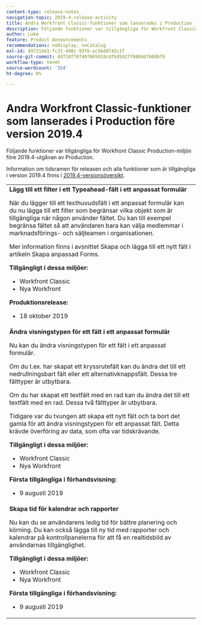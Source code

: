 ```yaml
---
content-type: release-notes
navigation-topic: 2019-4-release-activity
title: Andra Workfront Classic-funktioner som lanserades i Production före version 2019.4
description: Följande funktioner var tillgängliga för Workfront Classic Production-miljön före 2019.4-utgåvan av Production.
author: Luke
feature: Product Announcements
recommendations: noDisplay, noCatalog
exl-id: 497214d1-fc31-498c-93f6-ac56d8742c1f
source-git-commit: dd718ff8f497065018cdfb9592ff0804d7668bf8
workflow-type: tm+mt
source-wordcount: '354'
ht-degree: 0%

---
```


# Andra Workfront Classic-funktioner som lanserades i Production före version 2019.4

Följande funktioner var tillgängliga för Workfront Classic Production-miljön före 2019.4-utgåvan av Production.

Information om tidsramen för releasen och alla funktioner som är tillgängliga i version 2019.4 finns i [2019.4-versionsöversikt](../../../../product-announcements/product-releases/quarterly-release-archive/2019.4-release-activity/2019-4-release-activity-overview.md).

<table style="table-layout:auto"> 
 <col> 
 <tbody> 
  <tr> 
   <td> <strong>Lägg till ett filter i ett Typeahead-fält i ett anpassat formulär</strong> <p>När du lägger till ett texthuvudsfält i ett anpassat formulär kan du nu lägga till ett filter som begränsar vilka objekt som är tillgängliga när någon använder fältet. Du kan till exempel begränsa fältet så att användaren bara kan välja medlemmar i marknadsförings- och säljteamen i organisationen.</p> <p>Mer information finns i avsnittet Skapa och lägga till ett nytt fält i artikeln Skapa anpassad Forms.</p> 
    <div class="workfront_plans"> 
     <p><strong>Tillgängligt i dessa miljöer:</strong> </p> 
     <ul> 
      <li>Workfront Classic</li> 
      <li>Nya Workfront</li> 
     </ul> 
     <p><strong>Produktionsrelease:</strong> </p> 
     <ul> 
      <li> 18 oktober 2019</li> 
     </ul> 
    </div>  </td> 
  </tr> 
  <tr> 
   <td> 
    <div> 
     <strong>Ändra visningstypen för ett fält i ett anpassat formulär</strong> 
     <p>Nu kan du ändra visningstypen för ett fält i ett anpassat formulär.</p> 
     <p>Om du t.ex. har skapat ett kryssrutefält kan du ändra det till ett nedrullningsbart fält eller ett alternativknappsfält. Dessa tre fälttyper är utbytbara.</p> 
     <p>Om du har skapat ett textfält med en rad kan du ändra det till ett textfält med en rad. Dessa två fälttyper är utbytbara.</p> 
     <p>Tidigare var du tvungen att skapa ett nytt fält och ta bort det gamla för att ändra visningstypen för ett anpassat fält. Detta krävde överföring av data, som ofta var tidskrävande.</p> 
     <div class="workfront_plans"> 
      <p><strong>Tillgängligt i dessa miljöer:</strong> </p> 
      <ul> 
       <li>Workfront Classic</li> 
       <li>Nya Workfront</li> 
      </ul> 
      <p><strong>Första tillgängliga i förhandsvisning:</strong> </p> 
      <ul> 
       <li>9 augusti 2019</li> 
      </ul> 
     </div> 
     </div> </td> 
  </tr> 
  <tr> 
   <td> 
    <div> 
     <strong>Skapa tid för kalendrar och rapporter</strong> 
     <p>Nu kan du se användarens ledig tid för bättre planering och körning. Du kan också lägga till ny tid med rapporter och kalendrar på kontrollpanelerna för att få en realtidsbild av användarnas tillgänglighet.</p> 
     <div class="workfront_plans"> 
      <p><strong>Tillgängligt i dessa miljöer:</strong> </p> 
      <ul> 
       <li>Workfront Classic</li> 
       <li>Nya Workfront</li> 
      </ul> 
      <p><strong>Första tillgängliga i förhandsvisning:</strong> </p> 
      <ul> 
       <li>9 augusti 2019</li> 
      </ul> 
     </div> 
     </div> </td> 
  </tr> 
 </tbody> 
</table>
